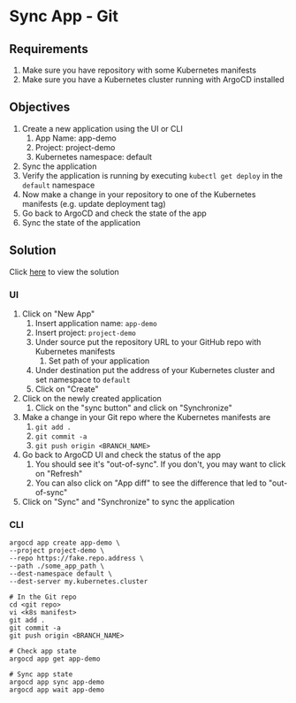 # Sync App - Git

## Requirements

1. Make sure you have repository with some Kubernetes manifests
2. Make sure you have a Kubernetes cluster running with ArgoCD installed


## Objectives

1. Create a new application using the UI or CLI
   1. App Name: app-demo
   2. Project: project-demo
   3. Kubernetes namespace: default
2. Sync the application
3. Verify the application is running by executing `kubectl get deploy` in the `default` namespace
4. Now make a change in your repository to one of the Kubernetes manifests (e.g. update deployment tag)
5. Go back to ArgoCD and check the state of the app
6. Sync the state of the application

## Solution

Click [here](solution.md) to view the solution

### UI

1. Click on "New App"
   1. Insert application name: `app-demo`
   2. Insert project: `project-demo`
   3. Under source put the repository URL to your GitHub repo with Kubernetes manifests
      1. Set path of your application
   4. Under destination put the address of your Kubernetes cluster and set namespace to `default`
   5. Click on "Create"
2. Click on the newly created application
   1. Click on the "sync button" and click on "Synchronize"
3. Make a change in your Git repo where the Kubernetes manifests are
   1.  `git add .`
   2.  `git commit -a`
   3.  `git push origin <BRANCH_NAME>`
4.  Go back to ArgoCD UI and check the status of the app
    1.  You should see it's "out-of-sync". If you don't, you may want to click on "Refresh"
    2.  You can also click on "App diff" to see the difference that led to "out-of-sync"
5.  Click on "Sync" and "Synchronize" to sync the application

### CLI 

```
argocd app create app-demo \
--project project-demo \
--repo https://fake.repo.address \
--path ./some_app_path \
--dest-namespace default \
--dest-server my.kubernetes.cluster

# In the Git repo
cd <git repo>
vi <k8s manifest>
git add .
git commit -a
git push origin <BRANCH_NAME>

# Check app state
argocd app get app-demo

# Sync app state
argocd app sync app-demo
argocd app wait app-demo
```